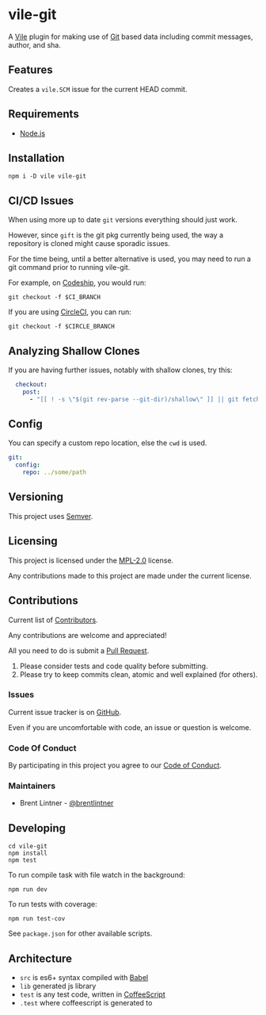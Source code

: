 # vile-git

A [Vile](http://vile.io) plugin for making use of [Git](https://git-scm.com) based data
including commit messages, author, and sha.

## Features

Creates a `vile.SCM` issue for the current HEAD commit.

## Requirements

- [Node.js](http://nodejs.org)

## Installation

    npm i -D vile vile-git

## CI/CD Issues

When using more up to date `git` versions everything should just work.

However, since `gift` is the git pkg currently being used, the way a repository is
cloned might cause sporadic issues.

For the time being, until a better alternative is used,
you may need to run a git command prior to running vile-git.

For example, on [Codeship](https://codeship.com), you would run:

    git checkout -f $CI_BRANCH

If you are using [CircleCI](https://circleci.com), you can run:

    git checkout -f $CIRCLE_BRANCH

## Analyzing Shallow Clones

If you are having further issues, notably with shallow clones, try this:

```yaml
  checkout:
    post:
      - "[[ ! -s \"$(git rev-parse --git-dir)/shallow\" ]] || git fetch --unshallow"
```

## Config

You can specify a custom repo location, else the `cwd` is used.

```yaml
git:
  config:
    repo: ../some/path
```

## Versioning

This project uses [Semver](http://semver.org).

## Licensing

This project is licensed under the [MPL-2.0](LICENSE) license.

Any contributions made to this project are made under the current license.

## Contributions

Current list of [Contributors](https://github.com/forthright/vile-git/graphs/contributors).

Any contributions are welcome and appreciated!

All you need to do is submit a [Pull Request](https://github.com/forthright/vile-git/pulls).

1. Please consider tests and code quality before submitting.
2. Please try to keep commits clean, atomic and well explained (for others).

### Issues

Current issue tracker is on [GitHub](https://github.com/forthright/vile-git/issues).

Even if you are uncomfortable with code, an issue or question is welcome.

### Code Of Conduct

By participating in this project you agree to our [Code of Conduct](CODE_OF_CONDUCT.md).

### Maintainers

- Brent Lintner - [@brentlintner](http://github.com/brentlintner)

## Developing

    cd vile-git
    npm install
    npm test

To run compile task with file watch in the background:

    npm run dev

To run tests with coverage:

    npm run test-cov

See `package.json` for other available scripts.

## Architecture

- `src` is es6+ syntax compiled with [Babel](https://babeljs.io)
- `lib` generated js library
- `test` is any test code, written in [CoffeeScript](http://coffeescript.org)
- `.test` where coffeescript is generated to
